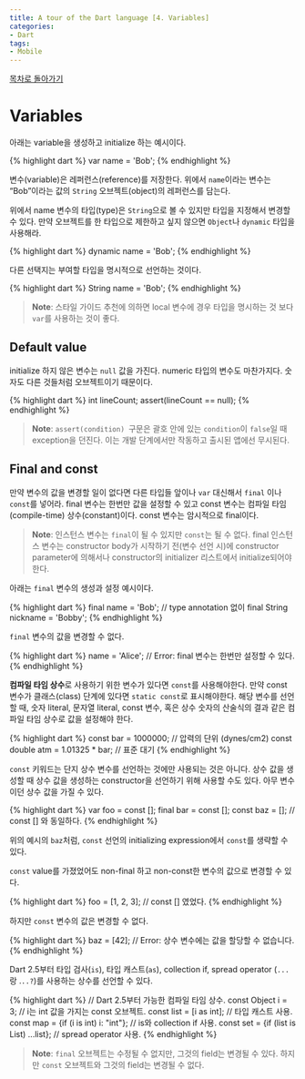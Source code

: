 ```yaml
---
title: A tour of the Dart language [4. Variables]
categories:
- Dart
tags:
- Mobile
---
```


[목차로 돌아가기](/flutter/dart/a-tour-of-the-dart-language/)
# Variables
아래는 variable을 생성하고 initialize 하는 예시이다.

{% highlight dart %}
var name = 'Bob';
{% endhighlight %}

변수(variable)은 레퍼런스(reference)를 저장한다. 위에서 `name`이라는 변수는 “Bob”이라는 값의 `String` 오브젝트(object)의 레퍼런스를 담는다.

위에서 name 변수의 타입(type)은 `String`으로 볼 수 있지만 타입을 지정해서 변경할 수 있다. 만약 오브젝트를 한 타입으로 제한하고 싶지 않으면 `Object`나 `dynamic` 타입을 사용해라.

{% highlight dart %}
dynamic name = 'Bob';
{% endhighlight %}

다른 선택지는 부여할 타입을 명시적으로 선언하는 것이다.

{% highlight dart %}
String name = 'Bob';
{% endhighlight %}

> **Note**: 스타일 가이드 추천에 의하면 local 변수에 경우  타입을 명시하는 것 보다 `var`를 사용하는 것이 좋다.
## Default value
initialize 하지 않은 변수는 `null` 값을 가진다. numeric 타입의 변수도 마찬가지다. 숫자도 다른 것들처럼 오브젝트이기 때문이다.

{% highlight dart %}
int lineCount;
assert(lineCount == null);
{% endhighlight %}

> **Note**: `assert(condition) `구문은 괄호 안에 있는 `condition`이 `false`일 때 exception을 던진다. 이는 개발 단계에서만 작동하고 출시된 앱에선 무시된다.

## Final and const
만약 변수의 값을 변경할 일이 없다면  다른 타입들 앞이나 `var` 대신해서 `final` 이나 `const`를 넣어라. final 변수는 한번만 값을 설정할 수 있고 const 변수는 컴파일 타임(compile-time) 상수(constant)이다. const 변수는 암시적으로 final이다.

> **Note**: 인스턴스 변수는 `final`이 될 수 있지만 `const`는 될 수 없다. final 인스턴스 변수는 constructor body가 시작하기 전(변수 선언 시)에 constructor parameter에 의해서나 constructor의 initializer 리스트에서 initialize되어야 한다.

아래는 `final` 변수의 생성과 설정 예시이다.

{% highlight dart %}
final name = 'Bob'; // type annotation 없이
final String nickname = 'Bobby';
{% endhighlight %}

`final` 변수의 값을 변경할 수 없다.

{% highlight dart %}
name = 'Alice'; // Error: final 변수는 한번만 설정할 수 있다.
{% endhighlight %}

**컴파일 타임 상수**로 사용하기 위한 변수가 있다면 `const`를 사용해야한다. 만약 const 변수가 클래스(class) 단계에 있다면 `static const`로 표시해야한다. 해당 변수를 선언할 때, 숫자 literal, 문자열 literal, const 변수, 혹은 상수 숫자의  산술식의 결과 같은 컴파일 타임 상수로 값을 설정해야 한다.

{% highlight dart %}
const bar = 1000000; // 압력의 단위 (dynes/cm2)
const double atm = 1.01325 * bar; // 표준 대기
{% endhighlight %}

`const` 키워드는 단지 상수 변수를 선언하는 것에만 사용되는 것은 아니다. 상수 값을 생성할 때 상수 값을 생성하는 constructor을 선언하기 위해 사용할 수도 있다. 아무 변수이던 상수 값을 가질 수 있다.

{% highlight dart %}
var foo = const [];
final bar = const [];
const baz = []; // const [] 와 동일하다.
{% endhighlight %}

위의 예시의 `baz`처럼, `const` 선언의 initializing expression에서 `const`를 생략할 수 있다.

`const` value를 가졌었어도 non-final 하고 non-const한 변수의 값으로 변경할 수 있다.

{% highlight dart %}
foo = [1, 2, 3]; // const [] 였었다.
{% endhighlight %}

하지만 `const` 변수의 값은 변경할 수 없다.

{% highlight dart %}
baz = [42]; // Error: 상수 변수에는 값을 할당할 수 없습니다.
{% endhighlight %}

Dart 2.5부터 타입 검사(`is`), 타입 캐스트(`as`), collection if,  spread operator (`...`랑 .`..?`)를 사용하는 상수를 선언할 수 있다.

{% highlight dart %}
// Dart 2.5부터 가능한 컴파일 타임 상수.
const Object i = 3; // i는 int 값을 가지는 const 오브젝트.
const list = [i as int]; // 타입 캐스트 사용.
const map = {if (i is int) i: "int"}; // is와 collection if 사용.
const set = {if (list is List<int>) ...list}; // spread operator 사용.
{% endhighlight %}

> **Note**: `final` 오브젝트는 수정될 수 없지만, 그것의 field는 변경될 수 있다. 하지만 `const` 오브젝트와 그것의 field는 변경될 수 없다.
